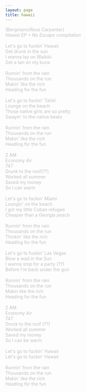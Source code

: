 ```yaml
---
layout: page
title: hawaii
---
```

<span style="color: #c0c0c0">(Bergmann/Ross Carpenter)<br />
<i>Hawaii EP + No Escape compilation</i><br />
<br />
Let's go to fuckin' Hawaii<br />
Get drunk in the sun<br />
I wanna lay on Waikiki<br />
Get a tan on my buns<br />
&nbsp;<br />
Runnin' from the rain<br />
Thousands on the run<br />
Makin' like the rich<br />
Heading for the fun<br />
&nbsp;<br />
Let's go to fuckin' Tahiti<br />
Lounge on the beach<br />
Those native girls are so pretty<br />
Swayin' to the native beats<br />
&nbsp;<br />
Runnin' from the rain<br />
Thousands on the run<br />
Makin' like the rich<br />
Heading for the fun<br />
&nbsp;<br />
2 AM<br />
Economy Air<br />
747<br />
Drunk to the roof(??)<br />
Worked all summer<br />
Saved my money<br />
So I can warm<br />
&nbsp;<br />
Let's go to fuckin' Miami<br />
Loungin' on the beach<br />
I got my little Cuban refugee<br />
Cheaper than a Georgia peach<br />
&nbsp;<br />
Runnin' from the rain<br />
Thousands on the run<br />
Thinkin' like the rich<br />
Heading for the fun<br />
&nbsp;<br />
Let's go to fuckin' Las Vegas<br />
Blow a wad in the Sun<br />
I wanna stop for a party (??)<br />
Before I'm back under the gun<br />
&nbsp;<br />
Runnin' from the rain<br />
Thousands on the run<br />
Makin like the rich<br />
Heading for the fun<br />
&nbsp;<br />
2 AM<br />
Economy Air<br />
747<br />
Drunk to the roof (??)<br />
Worked all summer<br />
Saved my money<br />
So I can be warm<br />
&nbsp;<br />
Let's go to fuckin' Hawaii<br />
Let's go to fuckin' Hawaii<br />
&nbsp;<br />
Runnin' from the rain<br />
Thousands on the run<br />
Makin' like the rich<br />
Heading for the fun<br />
</span>
